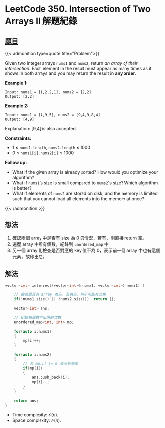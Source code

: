 # LeetCode 350. Intersection of Two Arrays II 解題紀錄



## [題目](https://leetcode.com/problems/intersection-of-two-arrays-ii/)


{{< admonition type=quote title="Problem">}}

Given two integer arrays `nums1` and `nums2`, return *an array of their intersection*. Each element in the result must appear as many times as it shows in both arrays and you may return the result in **any order**.

 

**Example 1:**
```
Input: nums1 = [1,2,2,1], nums2 = [2,2]
Output: [2,2]
```
**Example 2:**
```
Input: nums1 = [4,9,5], nums2 = [9,4,9,8,4]
Output: [4,9]
```
Explanation: [9,4] is also accepted.
 

**Constraints:**

- 1 $\leq$ `nums1.length`, `nums2.length` $\leq$ 1000
- 0 $\leq$ `nums1[i]`, `nums2[i]` $\leq$ 1000
 

**Follow up:**

- What if the given array is already sorted? How would you optimize your algorithm?
- What if `nums1`'s size is small compared to `nums2`'s size? Which algorithm is better?
- What if elements of `nums2` are stored on disk, and the memory is limited such that you cannot load all elements into the memory at once?

{{< /admonition >}}


## 想法

1. 確認兩個 array 中是否有 size 為 0 的情況，若有，則直接 return 空。
2. 遍歷 array 中所有個數，紀錄到 `unordered_map` 中
3. 另一個 array 則檢查是否對應的 key 值不為 0，表示前一個 array 中也有這個元素，故印出它。

## 解法

```cpp
vector<int> intersect(vector<int>& nums1, vector<int>& nums2) {
    
    // 檢查是否有 array 為空，若為空，則不可能有交集
    if(!nums1.size() || !nums2.size())  return {};
        
    vector<int> ans;

    // 紀錄每個數字出現的次數
    unordered_map<int, int> mp;
        
    for(auto i:nums1)
    {
        mp[i]++;
    }
    
    for(auto i:nums2)
    {
        // 若 mp[i] != 0 表示有交集
        if(mp[i])
        {
            ans.push_back(i);
            mp[i]--;
        }
    }
    
    return ans;
}
```


- Time complexity:  $\mathcal{O}(n)$.
- Space complexity:  $\mathcal{O}(n)$.



